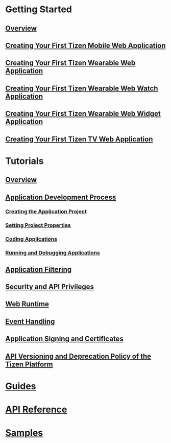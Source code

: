 # Getting Started
## [Overview](/application/web/getting-started/overview.md)
## [Creating Your First Tizen Mobile Web Application](/application/web/getting-started/mobile/first-app.md)
## [Creating Your First Tizen Wearable Web Application](/application/web/getting-started/wearable/first-app.md)
## [Creating Your First Tizen Wearable Web Watch Application](/application/web/getting-started/wearable-watch/first-app-watch.md)
## [Creating Your First Tizen Wearable Web Widget Application](/application/web/getting-started/wearable-widget/first-app-widget.md)
## [Creating Your First Tizen TV Web Application](/application/web/getting-started/tv/first-app.md)

# Tutorials
## [Overview](/application/web/tutorials/overview.md)
## [Application Development Process](/application/web/tutorials/process/app-dev-process.md)
### [Creating the Application Project](/application/web/tutorials/process/creating-app-project.md)
### [Setting Project Properties](/application/web/tutorials/process/setting-properties.md)
### [Coding Applications](/application/web/tutorials/process/coding-app.md)
### [Running and Debugging Applications](/application/web/tutorials/process/run-debug-app.md)
## [Application Filtering](/application/web/tutorials/app-filtering.md)
## [Security and API Privileges](/application/web/tutorials/sec-privileges.md)
## [Web Runtime](/application/web/tutorials/web-runtime.md)
## [Event Handling](/application/web/tutorials/event-handling.md)
## [Application Signing and Certificates](/application/web/tutorials/sign-certificate.md)
## [API Versioning and Deprecation Policy of the Tizen Platform](/application/web/tutorials/deprecation-policy.md)

# [Guides](/application/web/guides/index.md)

# [API Reference](/application/web/api/index.md)

# [Samples](https://developer.tizen.org/development/sample/web)
